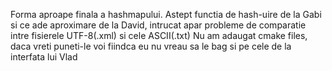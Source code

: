 Forma aproape finala a hashmapului.
Astept functia de hash-uire de la Gabi si ce ade aproximare de la David, intrucat apar probleme de comparatie intre fisierele UTF-8(.xml) si cele ASCII(.txt)
Nu am adaugat cmake files, daca vreti puneti-le voi fiindca eu nu vreau sa le bag si pe cele de la interfata lui Vlad
